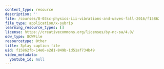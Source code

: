 ```yaml
---
content_type: resource
description: ''
file: /courses/8-03sc-physics-iii-vibrations-and-waves-fall-2016/f15862fb14e6e2d1849b1d51af734b49_FCFpaKcpuXQ.srt
file_type: application/x-subrip
learning_resource_types: []
license: https://creativecommons.org/licenses/by-nc-sa/4.0/
ocw_type: OCWFile
resourcetype: Other
title: 3play caption file
uid: f15862fb-14e6-e2d1-849b-1d51af734b49
video_metadata:
  youtube_id: null
---
```

